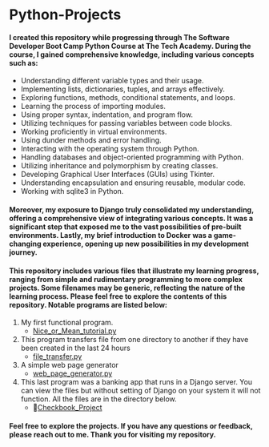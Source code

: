 # Python-Projects
#### I created this repository while progressing through The Software Developer Boot Camp Python Course at The Tech Academy. During the course, I gained comprehensive knowledge, including various concepts such as:<br>
- Understanding different variable types and their usage.
- Implementing lists, dictionaries, tuples, and arrays effectively.
- Exploring functions, methods, conditional statements, and loops.
- Learning the process of importing modules.
- Using proper syntax, indentation, and program flow.
- Utilizing techniques for passing variables between code blocks.
- Working proficiently in virtual environments.
- Using dunder methods and error handling.
- Interacting with the operating system through Python.
- Handling databases and object-oriented programming with Python.
- Utilizing inheritance and polymorphism by creating classes.
- Developing Graphical User Interfaces (GUIs) using Tkinter.
- Understanding encapsulation and ensuring reusable, modular code.
- Working with sqlite3 in Python.
#### Moreover, my exposure to Django truly consolidated my understanding, offering a comprehensive view of integrating various concepts. It was a significant step that exposed me to the vast possibilities of pre-built environments. Lastly, my brief introduction to Docker was a game-changing experience, opening up new possibilities in my development journey.<br>
#### This repository includes various files that illustrate my learning progress, ranging from simple and rudimentary programming to more complex projects. Some filenames may be generic, reflecting the nature of the learning process. Please feel free to explore the contents of this repository. Notable programs are listed below:
1. My first functional program.
   - [Nice_or_Mean_tutorial.py](Nice_or_Mean_tutorial.py)
2. This program transfers file from one directory to another if they have been created in the last 24 hours
   - [file_transfer.py](file_transfer.py)
3. A simple web page generator
   - [web_page_generator.py](web_page_generator.py)
4. This last program was a banking app that runs in a Django server. You can view the files but without setting
   of Django on your system it will not function. All the files are in the directory below.
   - 📁[Checkbook_Project](Checkbook_Project)
#### Feel free to explore the projects. If you have any questions or feedback, please reach out to me. Thank you for visiting my repository.

